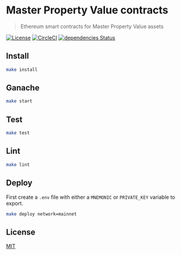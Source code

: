 # Master Property Value contracts

> Ethereum smart contracts for Master Property Value assets

[![License](http://img.shields.io/badge/license-MIT-blue.svg)](https://raw.githubusercontent.com/levelkdev/master-property-value-token/master/LICENSE)
[![CircleCI](https://circleci.com/gh/levelkdev/master-property-value-token.svg?style=svg)](https://circleci.com/gh/levelkdev/master-property-value-token)
[![dependencies Status](https://david-dm.org/levelkdev/master-property-value-token/status.svg)](https://david-dm.org/levelkdev/master-property-value-token)

## Install

```bash
make install
```

## Ganache

```bash
make start
```

## Test

```bash
make test
```

## Lint

```bash
make lint
```

## Deploy

First create a `.env` file with either a `MNEMONIC` or `PRIVATE_KEY` variable to export.

```bash
make deploy network=mainnet
```


## License

[MIT](LICENSE)

